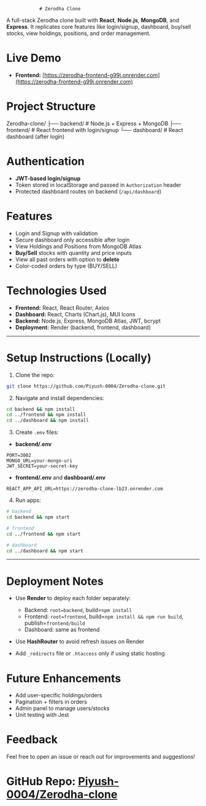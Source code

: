                 # Zerodha Clone

A full-stack Zerodha clone built with **React**, **Node.js**, **MongoDB**, and **Express**. It replicates core features like login/signup, dashboard, buy/sell stocks, view holdings, positions, and order management.

 # Live Demo

* **Frontend:** [https://zerodha-frontend-g99j.onrender.com](https://zerodha-frontend-g99j.onrender.com)


 # Project Structure

Zerodha-clone/
├── backend/        # Node.js + Express + MongoDB
├── frontend/       # React frontend with login/signup
└── dashboard/      # React dashboard (after login)

 # Authentication

* **JWT-based login/signup**
* Token stored in localStorage and passed in `Authorization` header
* Protected dashboard routes on backend (`/api/dashboard`)


# Features

* Login and Signup with validation
* Secure dashboard only accessible after login
* View Holdings and Positions from MongoDB Atlas
* **Buy/Sell** stocks with quantity and price inputs
* View all past orders with option to **delete**
* Color-coded orders by type (BUY/SELL)


# Technologies Used

* **Frontend:** React, React Router, Axios
* **Dashboard:** React, Charts (Chart.js), MUI Icons
* **Backend:** Node.js, Express, MongoDB Atlas, JWT, bcrypt
* **Deployment:** Render (backend, frontend, dashboard)

---

# Setup Instructions (Locally)

1. Clone the repo:

```bash
git clone https://github.com/Piyush-0004/Zerodha-clone.git
```

2. Navigate and install dependencies:

```bash
cd backend && npm install
cd ../frontend && npm install
cd ../dashboard && npm install
```

3. Create `.env` files:

* **backend/.env**

```
PORT=3002
MONGO_URL=your-mongo-uri
JWT_SECRET=your-secret-key
```

* **frontend/.env** and **dashboard/.env**

```
REACT_APP_API_URL=https://zerodha-clone-lb23.onrender.com
```

4. Run apps:

```bash
# backend
cd backend && npm start

# frontend
cd ../frontend && npm start

# dashboard
cd ../dashboard && npm start
```

---

#  Deployment Notes

* Use **Render** to deploy each folder separately:

  * Backend: `root=backend`, build=`npm install`
  * Frontend: `root=frontend`, build=`npm install && npm run build`, publish=`frontend/build`
  * Dashboard: same as frontend
* Use **HashRouter** to avoid refresh issues on Render
* Add `_redirects` file or `.htaccess` only if using static hosting


# Future Enhancements

* Add user-specific holdings/orders
* Pagination + filters in orders
* Admin panel to manage users/stocks
* Unit testing with Jest


# Feedback

Feel free to open an issue or reach out for improvements and suggestions!


#  GitHub Repo: [Piyush-0004/Zerodha-clone](https://github.com/Piyush-0004/Zerodha-clone)
